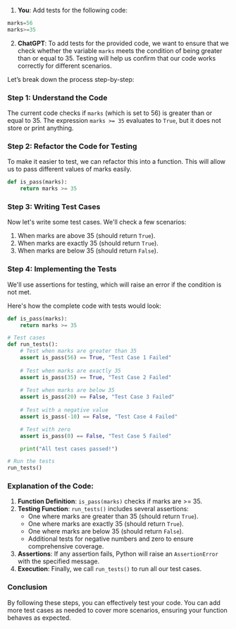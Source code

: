 1. **You**: Add tests for the following code: 
```python
marks=56
marks>=35 
```
2. **ChatGPT**: To add tests for the provided code, we want to ensure that we check whether the variable `marks` meets the condition of being greater than or equal to 35. Testing will help us confirm that our code works correctly for different scenarios.

Let’s break down the process step-by-step:

### Step 1: Understand the Code
The current code checks if `marks` (which is set to 56) is greater than or equal to 35. The expression `marks >= 35` evaluates to `True`, but it does not store or print anything.

### Step 2: Refactor the Code for Testing
To make it easier to test, we can refactor this into a function. This will allow us to pass different values of marks easily.

```python
def is_pass(marks):
    return marks >= 35
```

### Step 3: Writing Test Cases
Now let's write some test cases. We'll check a few scenarios:
1. When marks are above 35 (should return `True`).
2. When marks are exactly 35 (should return `True`).
3. When marks are below 35 (should return `False`).

### Step 4: Implementing the Tests
We'll use assertions for testing, which will raise an error if the condition is not met.

Here's how the complete code with tests would look:

```python
def is_pass(marks):
    return marks >= 35

# Test cases
def run_tests():
    # Test when marks are greater than 35
    assert is_pass(56) == True, "Test Case 1 Failed"
    
    # Test when marks are exactly 35
    assert is_pass(35) == True, "Test Case 2 Failed"
    
    # Test when marks are below 35
    assert is_pass(20) == False, "Test Case 3 Failed"
    
    # Test with a negative value
    assert is_pass(-10) == False, "Test Case 4 Failed"

    # Test with zero
    assert is_pass(0) == False, "Test Case 5 Failed"

    print("All test cases passed!")

# Run the tests
run_tests()
```

### Explanation of the Code:
1. **Function Definition**: `is_pass(marks)` checks if marks are >= 35.
2. **Testing Function**: `run_tests()` includes several assertions:
   - One where marks are greater than 35 (should return `True`).
   - One where marks are exactly 35 (should return `True`).
   - One where marks are below 35 (should return `False`).
   - Additional tests for negative numbers and zero to ensure comprehensive coverage.
3. **Assertions**: If any assertion fails, Python will raise an `AssertionError` with the specified message.
4. **Execution**: Finally, we call `run_tests()` to run all our test cases.

### Conclusion
By following these steps, you can effectively test your code. You can add more test cases as needed to cover more scenarios, ensuring your function behaves as expected.
